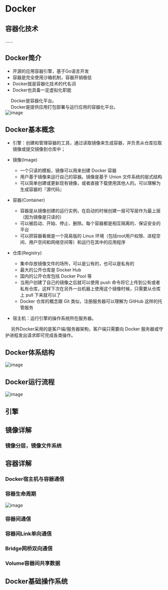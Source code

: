



# Docker

## 容器化技术  
<!-- 
https://mp.weixin.qq.com/s/RvURRnoSFPywtR8Af7IZ-g
-->
......

## Docker简介  
<!-- 
https://mp.weixin.qq.com/s?__biz=MzU0MzQ5MDA0Mw==&mid=2247486479&idx=3&sn=c1fbb2084fb251242d28232a199dcc32&chksm=fb0be69bcc7c6f8d43cacac86fc72b2c48d0264cdff59f992b1bdd3f34847283c596efdd524e&mpshare=1&scene=1&srcid=&sharer_sharetime=1564706539160&sharer_shareid=b256218ead787d58e0b58614a973d00d&key=dd204f3b2a2710ede816adfd8719abab5e616cb2bfaa745f0c27e1497097ef87868dd4e09b2f4cf7f9356029742e5eca3f090d149bf596e7cdde74af20c9a2075fda7b37e40c5fbc75534666bf2183f9&ascene=1&uin=MTE1MTYxNzY2MQ%3D%3D&devicetype=Windows+10&version=62060834&lang=zh_CN&pass_ticket=J89DTwjzapl6QMdBj7AAiEYLyOJjEXJXaq6zx%2Fd594ed2uDLQjTlRiDqWumTTR0m
-->

* 开源的应用容器引擎，基于Go语言开发  
* 容器是完全使用沙箱机制，容器开销极低  
* Docker就是容器化技术的代名词	
* Docker也具备一定虚拟化职能

&emsp; Docker是容器化平台。  
&emsp; Docker是提供应用打包部署与运行应用的容器化平台。  
![image](https://gitee.com/wt1814/pic-host/raw/master/images/projectManage/docker/docker-1.png)  




## Docker基本概念  

<!-- 
* 镜像: 镜像是文件，是只读的，提供了运行程序完整的软硬件资源，是应用程序的"集装箱"。  
* 容器: 是镜像的实例，由Docker负责创建，容器之间彼此隔离。  

引擎：创建和管理容器的工具，通过读取镜像来生成容器，并负责从仓库拉取镜像或提交镜像到仓库中；

镜像：类似于虚拟机镜像，一般由一个基本操作系统环境和多个应用程序打包而成，是创建容器的模板；

容器：可看作一个简易版的Linxu系统环境（包括root用户权限、进程空间、用户空间和网络空间等）以及运行在其中的应用程序打包而成的盒子；

仓库：集中存放镜像文件的场所，分为公共仓库和私有仓库，目前最大的公共仓库是官方提供的Docker Hub，此外国内的阿里云、腾讯云等也提供了公共仓库；

宿主机：运行引擎的操作系统所在服务器。
-->


* 引擎：创建和管理容器的工具，通过读取镜像来生成容器，并负责从仓库拉取镜像或提交镜像到仓库中；  
* 镜像(Image)
    * 一个只读的模板，镜像可以用来创建 Docker 容器
    * 用户基于镜像来运行自己的容器。镜像是基于 Union 文件系统的层式结构
    * 可以简单创建或更新现有镜像，或者直接下载使用其他人的。可以理解为生成容器的『源代码』

* 容器(Container)
    * 容器是从镜像创建的运行实例，在启动的时候创建一层可写层作为最上层（因为镜像是只读的）
    * 可以被启动、开始、停止、删除。每个容器都是相互隔离的、保证安全的平台
    * 可以把容器看做是一个简易版的 Linux 环境（包括root用户权限、进程空间、用户空间和网络空间等）和运行在其中的应用程序

* 仓库(Registry)
    * 集中存放镜像文件的场所，可以是公有的，也可以是私有的
    * 最大的公开仓库是 Docker Hub
    * 国内的公开仓库包括 Docker Pool 等
    * 当用户创建了自己的镜像之后就可以使用 push 命令将它上传到公有或者私有仓库，这样下次在另外一台机器上使用这个镜像时候，只需要从仓库上 pull 下来就可以了
    * Docker 仓库的概念跟 Git 类似，注册服务器可以理解为 GitHub 这样的托管服务
* 宿主机：运行引擎的操作系统所在服务器。  

&emsp; 另外Docker采用的是客户端/服务器架构，客户端只需要向 Docker 服务器或守护进程发出请求即可完成各类操作。  


## Docker体系结构  
<!-- 
https://mp.weixin.qq.com/s/RvURRnoSFPywtR8Af7IZ-g
-->
![image](https://gitee.com/wt1814/pic-host/raw/master/images/projectManage/docker/docker-2.png)  

## Docker运行流程  
![image](https://gitee.com/wt1814/pic-host/raw/master/images/projectManage/docker/docker-3.png)  

## 引擎  
<!-- 
https://mp.weixin.qq.com/s?__biz=MzI1NDQ3MjQxNA==&mid=2247488707&idx=1&sn=eab72ec6e0c6bcd0396f49ab67644f05&chksm=e9c5ed72deb264649c24f8c1f54a1ecb896abc11dee26373bcf7df0f2b6a1a28f1ce2050fe89&mpshare=1&scene=1&srcid=#rd
-->


## 镜像详解
### 镜像分层，镜像文件系统  
<!-- 
https://mp.weixin.qq.com/s/PM6K3j8bqBbbwtt4S4uyEw
-->

## 容器详解
### Docker宿主机与容器通信  

### 容器生命周期  
![image](https://gitee.com/wt1814/pic-host/raw/master/images/projectManage/docker/docker-4.png)  


### 容器间通信  
### 容器间Link单向通信  

### Bridge网桥双向通信  

### Volume容器间共享数据  


## Docker基础操作系统  
<!-- 
https://mp.weixin.qq.com/s/PM6K3j8bqBbbwtt4S4uyEw
-->







